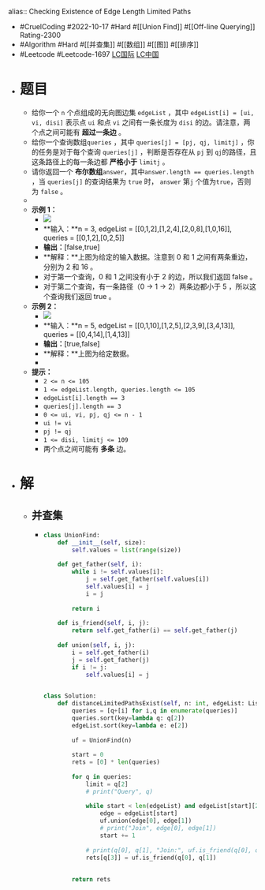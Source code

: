 alias:: Checking Existence of Edge Length Limited Paths

- #CruelCoding #2022-10-17 #Hard #[[Union Find]] #[[Off-line Querying]] Rating-2300
- #Algorithm #Hard #[[并查集]] #[[数组]] #[[图]] #[[排序]]
- #Leetcode #Leetcode-1697 [LC国际](https://leetcode.com/problems/checking-existence-of-edge-length-limited-paths/) [LC中国](https://leetcode.cn/problems/checking-existence-of-edge-length-limited-paths/)
- # 题目
	- 给你一个 `n` 个点组成的无向图边集 `edgeList` ，其中 `edgeList[i] = [ui, vi, disi]` 表示点 `ui` 和点 `vi` 之间有一条长度为 `disi` 的边。请注意，两个点之间可能有 **超过一条边** 。
	- 给你一个查询数组`queries` ，其中 `queries[j] = [pj, qj, limitj]` ，你的任务是对于每个查询 `queries[j]` ，判断是否存在从 `pj` 到 `qj`的路径，且这条路径上的每一条边都 **严格小于** `limitj` 。
	- 请你返回一个 **布尔数组**`answer`，其中`answer.length == queries.length` ，当 `queries[j]` 的查询结果为 `true` 时， `answer` 第`j` 个值为`true`，否则为 `false` 。
	-
	- **示例 1：**
		- ![](https://assets.leetcode-cn.com/aliyun-lc-upload/uploads/2020/12/19/h.png)
		- **输入：**n = 3, edgeList = [[0,1,2],[1,2,4],[2,0,8],[1,0,16]], queries = [[0,1,2],[0,2,5]]
		- **输出：**[false,true]
		- **解释：**上图为给定的输入数据。注意到 0 和 1 之间有两条重边，分别为 2 和 16 。
		- 对于第一个查询，0 和 1 之间没有小于 2 的边，所以我们返回 false 。
		- 对于第二个查询，有一条路径（0 -> 1 -> 2）两条边都小于 5 ，所以这个查询我们返回 true 。
	- **示例 2：**
		- ![](https://assets.leetcode-cn.com/aliyun-lc-upload/uploads/2020/12/19/q.png)
		- **输入：**n = 5, edgeList = [[0,1,10],[1,2,5],[2,3,9],[3,4,13]], queries = [[0,4,14],[1,4,13]]
		- **输出：**[true,false]
		- **解释：**上图为给定数据。
		-
	- **提示：**
		- `2 <= n <= 105`
		- `1 <= edgeList.length, queries.length <= 105`
		- `edgeList[i].length == 3`
		- `queries[j].length == 3`
		- `0 <= ui, vi, pj, qj <= n - 1`
		- `ui != vi`
		- `pj != qj`
		- `1 <= disi, limitj <= 109`
		- 两个点之间可能有 **多条** 边。
- # 解
	- ## 并查集
		- ```python
		  class UnionFind:
		      def __init__(self, size):
		          self.values = list(range(size))
		      
		      def get_father(self, i):
		          while i != self.values[i]:
		              j = self.get_father(self.values[i])
		              self.values[i] = j
		              i = j
		          
		          return i
		      
		      def is_friend(self, i, j):
		          return self.get_father(i) == self.get_father(j)
		      
		      def union(self, i, j):
		          i = self.get_father(i)
		          j = self.get_father(j)
		          if i != j:
		              self.values[i] = j
		          
		  
		  class Solution:
		      def distanceLimitedPathsExist(self, n: int, edgeList: List[List[int]], queries: List[List[int]]) -> List[bool]:
		          queries = [q+[i] for i,q in enumerate(queries)]
		          queries.sort(key=lambda q: q[2])
		          edgeList.sort(key=lambda e: e[2])
		          
		          uf = UnionFind(n)
		          
		          start = 0
		          rets = [0] * len(queries)
		          
		          for q in queries:
		              limit = q[2]
		              # print("Query", q)
		              
		              while start < len(edgeList) and edgeList[start][2] < limit:
		                  edge = edgeList[start]
		                  uf.union(edge[0], edge[1])
		                  # print("Join", edge[0], edge[1])
		                  start += 1
		              
		              # print(q[0], q[1], "Join:", uf.is_friend(q[0], q[1]))
		              rets[q[3]] = uf.is_friend(q[0], q[1])
		          
		          
		          return rets
		          
		  ```